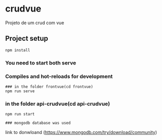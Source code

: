 # crudvue
Projeto de um crud com vue
## Project setup
```
npm install
```
### You need to start both serve

### Compiles and hot-reloads for development
```
### in the folder frontvue(cd frontvue)
npm run serve
```
### in the folder api-crudvue(cd api-crudvue)
```
npm run start

### mongodb database was used
```
link to donwloand (https://www.mongodb.com/try/download/community)
